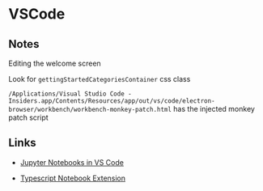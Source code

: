 # VSCode

## Notes

Editing the welcome screen

Look for `gettingStartedCategoriesContainer` css class

`/Applications/Visual Studio Code - Insiders.app/Contents/Resources/app/out/vs/code/electron-browser/workbench/workbench-monkey-patch.html` has the injected monkey patch script

## Links

- [Jupyter Notebooks in VS Code](https://code.visualstudio.com/docs/datascience/jupyter-notebooks)

- [Typescript Notebook Extension](https://github.com/DonJayamanne/typescript-notebook)

